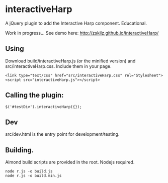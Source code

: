 # interactiveHarp

A jQuery plugin to add the Interactive Harp component. Educational.

Work in progress... See demo here: http://zskilz.github.io/interactiveHarp/

## Using

Download build/interactiveHarp.js (or the minified version) and src/interactiveHarp.css. Include them in your page.

    <link type="text/css" href="src/interactiveHarp.css" rel="Stylesheet">
    <script src="interactiveHarp.js"></script>

## Calling the plugin:

    $('#testDiv').interactiveHarp({});
    
## Dev

src/dev.html is the entry point for development/testing. 
            
## Building.

Almond build scripts are provided in the root. Nodejs required. 
    
    node r.js -o build.js
    node r.js -o build.min.js